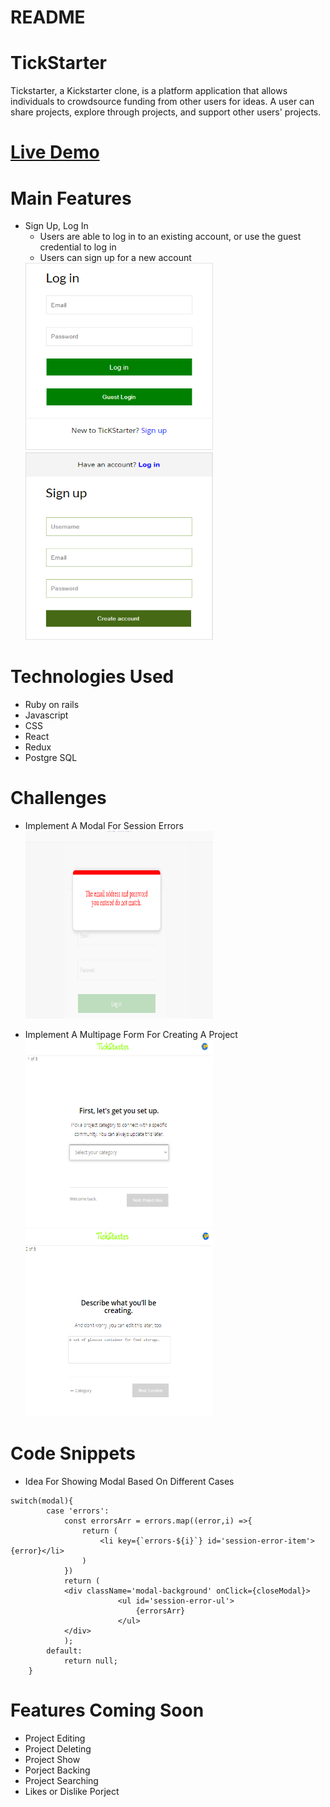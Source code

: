 # README

# TickStarter
Tickstarter, a Kickstarter clone, is a platform application that allows individuals to crowdsource funding from other users for ideas. A user can share projects, explore through projects, and support other users' projects.

# [Live Demo](https://tickstarter.herokuapp.com)

# Main Features
  * Sign Up, Log In
    * Users are able to log in to an existing account, or use the guest credential to log in
    * Users can sign up for a new account                            
    <img width='300' height='300' src='https://github.com/kaizhu94/TickStarter/blob/main/app/assets/readme/login.PNG' >
    <img width='300' height='300' src='https://github.com/kaizhu94/TickStarter/blob/main/app/assets/readme/signup.PNG' >
# Technologies Used
  * Ruby on rails
  * Javascript
  * CSS
  * React
  * Redux
  * Postgre SQL
  
  
# Challenges
  * Implement A Modal For Session Errors                        
    <img width='300' height='300' src='https://github.com/kaizhu94/TickStarter/blob/main/app/assets/readme/modal.PNG' >
    
  * Implement A Multipage Form For Creating A Project                                   
    <img width='300' height='300' src='https://github.com/kaizhu94/TickStarter/blob/main/app/assets/readme/formpage1.PNG' >
    <img width='300' height='300' src='https://github.com/kaizhu94/TickStarter/blob/main/app/assets/readme/formpage2.PNG' >
  
# Code Snippets
* Idea For Showing Modal Based On Different Cases
```
switch(modal){
        case 'errors':
            const errorsArr = errors.map((error,i) =>{
                return (
                    <li key={`errors-${i}`} id='session-error-item'>{error}</li>
                )
            })
            return ( 
            <div className='modal-background' onClick={closeModal}>
                        <ul id='session-error-ul'>
                            {errorsArr}
                        </ul>
            </div> 
            );
        default:
            return null;
    }
```

# Features Coming Soon
  * Project Editing
  * Project Deleting
  * Project Show
  * Porject Backing
  * Project Searching
  * Likes or Dislike Porject
